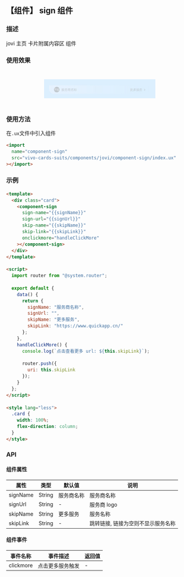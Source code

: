 ## 【组件】 sign 组件

### 描述

jovi 主页 卡片附属内容区 组件

### 使用效果

<div style="text-align: center;margin: 40px;">
  <img src="../../assets/jovi-component-sign.jpg" style="width:300px" alt="jovi-component-sign"/>
</div>

### 使用方法

在`.ux`文件中引入组件

```html
<import
  name="component-sign"
  src="vivo-cards-suits/components/jovi/component-sign/index.ux"
></import>
```

### 示例

```html
<template>
  <div class="card">
    <component-sign
      sign-name="{{signName}}"
      sign-url="{{signUrl}}"
      skip-name="{{skipName}}"
      skip-link="{{skipLink}}"
      onclickmore="handleClickMore"
    ></component-sign>
  </div>
</template>

<script>
  import router from "@system.router";

  export default {
    data() {
      return {
        signName: "服务商名称",
        signUrl: "",
        skipName: "更多服务",
        skipLink: "https://www.quickapp.cn/"
      };
    },
    handleClickMore() {
      console.log(`点击查看更多 url: ${this.skipLink}`);

      router.push({
        uri: this.skipLink
      });
    }
  };
</script>

<style lang="less">
  .card {
    width: 100%;
    flex-direction: column;
  }
</style>
```

### API

#### 组件属性

| 属性     | 类型   | 默认值     | 说明                               |
| -------- | ------ | ---------- | ---------------------------------- |
| signName | String | 服务商名称 | 服务商名称                         |
| signUrl  | String | -          | 服务商 logo                        |
| skipName | String | 更多服务   | 服务名称                           |
| skipLink | String | -          | 跳转链接, 链接为空则不显示服务名称 |

#### 组件事件

| 事件名称  | 事件描述         | 返回值 |
| --------- | ---------------- | ------ |
| clickmore | 点击更多服务触发 | -      |
